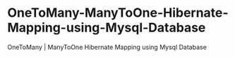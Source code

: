 # OneToMany-ManyToOne-Hibernate-Mapping-using-Mysql-Database
OneToMany |  ManyToOne Hibernate Mapping using Mysql Database
